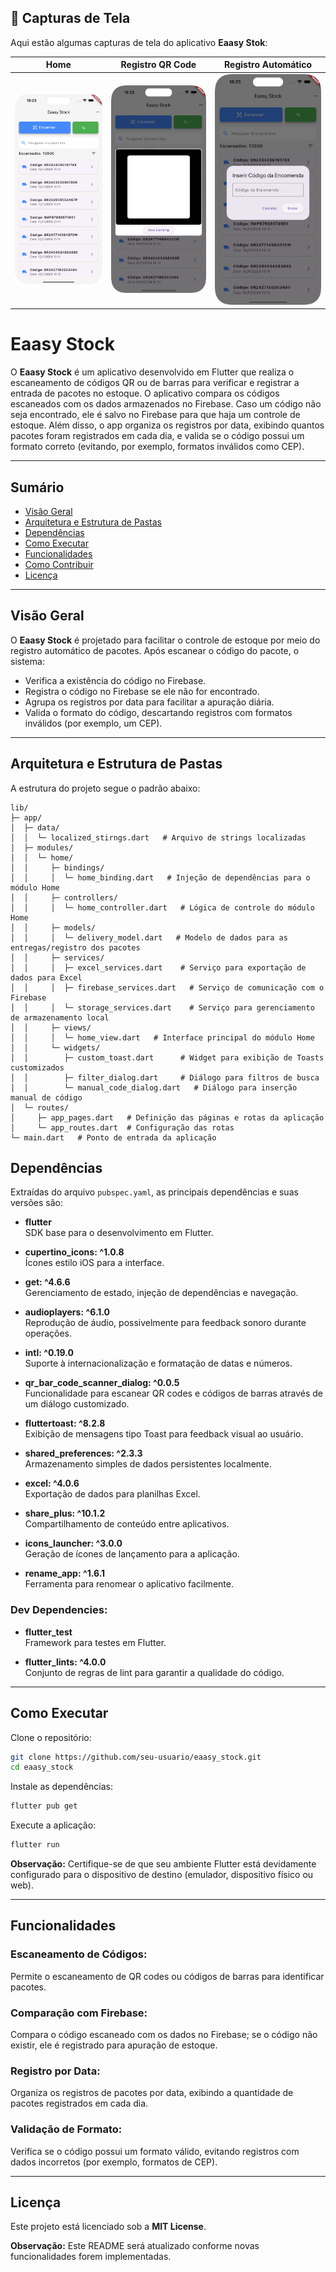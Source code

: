 <!-- Banner -->
## 📸 Capturas de Tela

Aqui estão algumas capturas de tela do aplicativo **Eaasy Stok**:

| Home | Registro QR Code | Registro Automático |
|------|----------------|---------------------|
| ![Home](screenshots/take1.png) | ![Registro QR Code](screenshots/take2.png) | ![Registro Automático](screenshots/take3.png) |


# Eaasy Stock

O **Eaasy Stock** é um aplicativo desenvolvido em Flutter que realiza o escaneamento de códigos QR ou de barras para verificar e registrar a entrada de pacotes no estoque. O aplicativo compara os códigos escaneados com os dados armazenados no Firebase. Caso um código não seja encontrado, ele é salvo no Firebase para que haja um controle de estoque. Além disso, o app organiza os registros por data, exibindo quantos pacotes foram registrados em cada dia, e valida se o código possui um formato correto (evitando, por exemplo, formatos inválidos como CEP).

---

## Sumário

- [Visão Geral](#visão-geral)
- [Arquitetura e Estrutura de Pastas](#arquitetura-e-estrutura-de-pastas)
- [Dependências](#dependências)
- [Como Executar](#como-executar)
- [Funcionalidades](#funcionalidades)
- [Como Contribuir](#como-contribuir)
- [Licença](#licença)

---

## Visão Geral

O **Eaasy Stock** é projetado para facilitar o controle de estoque por meio do registro automático de pacotes. Após escanear o código do pacote, o sistema:
- Verifica a existência do código no Firebase.
- Registra o código no Firebase se ele não for encontrado.
- Agrupa os registros por data para facilitar a apuração diária.
- Valida o formato do código, descartando registros com formatos inválidos (por exemplo, um CEP).

---

## Arquitetura e Estrutura de Pastas

A estrutura do projeto segue o padrão abaixo:

```plaintext
lib/
├─ app/
│  ├─ data/
│  │  └─ localized_stirngs.dart   # Arquivo de strings localizadas
│  ├─ modules/
│  │  └─ home/
│  │     ├─ bindings/
│  │     │  └─ home_binding.dart   # Injeção de dependências para o módulo Home
│  │     ├─ controllers/
│  │     │  └─ home_controller.dart   # Lógica de controle do módulo Home
│  │     ├─ models/
│  │     │  └─ delivery_model.dart   # Modelo de dados para as entregas/registro dos pacotes
│  │     ├─ services/
│  │     │  ├─ excel_services.dart    # Serviço para exportação de dados para Excel
│  │     │  ├─ firebase_services.dart   # Serviço de comunicação com o Firebase
│  │     │  └─ storage_services.dart    # Serviço para gerenciamento de armazenamento local
│  │     ├─ views/
│  │     │  └─ home_view.dart   # Interface principal do módulo Home
│  │     └─ widgets/
│  │        ├─ custom_toast.dart      # Widget para exibição de Toasts customizados
│  │        ├─ filter_dialog.dart     # Diálogo para filtros de busca
│  │        └─ manual_code_dialog.dart   # Diálogo para inserção manual de código
│  └─ routes/
│     ├─ app_pages.dart   # Definição das páginas e rotas da aplicação
│     └─ app_routes.dart  # Configuração das rotas
└─ main.dart   # Ponto de entrada da aplicação
```

## Dependências
Extraídas do arquivo `pubspec.yaml`, as principais dependências e suas versões são:

- **flutter**  
  SDK base para o desenvolvimento em Flutter.

- **cupertino_icons: ^1.0.8**  
  Ícones estilo iOS para a interface.

- **get: ^4.6.6**  
  Gerenciamento de estado, injeção de dependências e navegação.

- **audioplayers: ^6.1.0**  
  Reprodução de áudio, possivelmente para feedback sonoro durante operações.

- **intl: ^0.19.0**  
  Suporte à internacionalização e formatação de datas e números.

- **qr_bar_code_scanner_dialog: ^0.0.5**  
  Funcionalidade para escanear QR codes e códigos de barras através de um diálogo customizado.

- **fluttertoast: ^8.2.8**  
  Exibição de mensagens tipo Toast para feedback visual ao usuário.

- **shared_preferences: ^2.3.3**  
  Armazenamento simples de dados persistentes localmente.

- **excel: ^4.0.6**  
  Exportação de dados para planilhas Excel.

- **share_plus: ^10.1.2**  
  Compartilhamento de conteúdo entre aplicativos.

- **icons_launcher: ^3.0.0**  
  Geração de ícones de lançamento para a aplicação.

- **rename_app: ^1.6.1**  
  Ferramenta para renomear o aplicativo facilmente.

### Dev Dependencies:
- **flutter_test**  
  Framework para testes em Flutter.

- **flutter_lints: ^4.0.0**  
  Conjunto de regras de lint para garantir a qualidade do código.

---

## Como Executar
Clone o repositório:
```bash
git clone https://github.com/seu-usuario/eaasy_stock.git
cd eaasy_stock
```

Instale as dependências:
```bash
flutter pub get
```

Execute a aplicação:
```bash
flutter run
```

**Observação:** Certifique-se de que seu ambiente Flutter está devidamente configurado para o dispositivo de destino (emulador, dispositivo físico ou web).

---

## Funcionalidades
### Escaneamento de Códigos:
Permite o escaneamento de QR codes ou códigos de barras para identificar pacotes.

### Comparação com Firebase:
Compara o código escaneado com os dados no Firebase; se o código não existir, ele é registrado para apuração de estoque.

### Registro por Data:
Organiza os registros de pacotes por data, exibindo a quantidade de pacotes registrados em cada dia.

### Validação de Formato:
Verifica se o código possui um formato válido, evitando registros com dados incorretos (por exemplo, formatos de CEP).

---

## Licença
Este projeto está licenciado sob a **MIT License**.

**Observação:** Este README será atualizado conforme novas funcionalidades forem implementadas.
